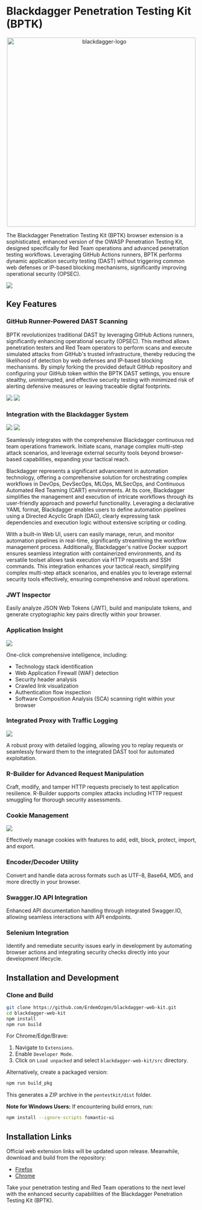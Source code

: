 # Blackdagger Penetration Testing Kit (BPTK)

<p align="center">
  <img src="https://github.com/ErdemOzgen/blackdagger/blob/main/assets/images/blackdaggerReadme.png" width="500" alt="blackdagger-logo">
</p>

The Blackdagger Penetration Testing Kit (BPTK) browser extension is a sophisticated, enhanced version of the OWASP Penetration Testing Kit, designed specifically for Red Team operations and advanced penetration testing workflows. Leveraging GitHub Actions runners, BPTK performs dynamic application security testing (DAST) without triggering common web defenses or IP-based blocking mechanisms, significantly improving operational security (OPSEC).

![](./imgs/1.png)



## Key Features

### GitHub Runner-Powered DAST Scanning

BPTK revolutionizes traditional DAST by leveraging GitHub Actions runners, significantly enhancing operational security (OPSEC). This method allows penetration testers and Red Team operators to perform scans and execute simulated attacks from GitHub's trusted infrastructure, thereby reducing the likelihood of detection by web defenses and IP-based blocking mechanisms. By simply forking the provided default GitHub repository and configuring your GitHub token within the BPTK DAST settings, you ensure stealthy, uninterrupted, and effective security testing with minimized risk of alerting defensive measures or leaving traceable digital footprints.

![](./imgs/2.png)
![](./imgs/3.png)

### Integration with the Blackdagger System

![](./imgs/4.png)
![](./imgs/5.png)


Seamlessly integrates with the comprehensive Blackdagger continuous red team operations framework. Initiate scans, manage complex multi-step attack scenarios, and leverage external security tools beyond browser-based capabilities, expanding your tactical reach.

Blackdagger represents a significant advancement in automation technology, offering a comprehensive solution for orchestrating complex workflows in DevOps, DevSecOps, MLOps, MLSecOps, and Continuous Automated Red Teaming (CART) environments. At its core, Blackdagger simplifies the management and execution of intricate workflows through its user-friendly approach and powerful functionality. Leveraging a declarative YAML format, Blackdagger enables users to define automation pipelines using a Directed Acyclic Graph (DAG), clearly expressing task dependencies and execution logic without extensive scripting or coding.

With a built-in Web UI, users can easily manage, rerun, and monitor automation pipelines in real-time, significantly streamlining the workflow management process. Additionally, Blackdagger's native Docker support ensures seamless integration with containerized environments, and its versatile toolset allows task execution via HTTP requests and SSH commands. This integration enhances your tactical reach, simplifying complex multi-step attack scenarios, and enables you to leverage external security tools effectively, ensuring comprehensive and robust operations.


### JWT Inspector 

Easily analyze JSON Web Tokens (JWT), build and manipulate tokens, and generate cryptographic key pairs directly within your browser.

### Application Insight

![](./imgs/6.png)

One-click comprehensive intelligence, including:

- Technology stack identification
- Web Application Firewall (WAF) detection
- Security header analysis
- Crawled link visualization
- Authentication flow inspection
- Software Composition Analysis (SCA) scanning right within your browser 

### Integrated Proxy with Traffic Logging

![](./imgs/7.png)

A robust proxy with detailed logging, allowing you to replay requests or seamlessly forward them to the integrated DAST tool for automated exploitation.

### R-Builder for Advanced Request Manipulation

Craft, modify, and tamper HTTP requests precisely to test application resilience. R-Builder supports complex attacks including HTTP request smuggling for thorough security assessments.

### Cookie Management

![](./imgs/8.png)

Effectively manage cookies with features to add, edit, block, protect, import, and export.

### Encoder/Decoder Utility

Convert and handle data across formats such as UTF-8, Base64, MD5, and more directly in your browser.

### Swagger.IO API Integration

Enhanced API documentation handling through integrated Swagger.IO, allowing seamless interactions with API endpoints.

### Selenium Integration

Identify and remediate security issues early in development by automating browser actions and integrating security checks directly into your development lifecycle.



## Installation and Development

### Clone and Build

```bash
git clone https://github.com/ErdemOzgen/blackdagger-web-kit.git
cd blackdagger-web-kit
npm install
npm run build
```

For Chrome/Edge/Brave:

1. Navigate to `Extensions`.
2. Enable `Developer Mode`.
3. Click on `Load unpacked` and select `blackdagger-web-kit/src` directory.

Alternatively, create a packaged version:

```bash
npm run build_pkg
```

This generates a ZIP archive in the `pentestkit/dist` folder.

**Note for Windows Users:**
If encountering build errors, run:

```bash
npm install --ignore-scripts fomantic-ui
```

## Installation Links

Official web extension links will be updated upon release. Meanwhile, download and build from the repository:

- [Firefox](https://github.com/ErdemOzgen/blackdagger-web-kit)
- [Chrome](https://github.com/ErdemOzgen/blackdagger-web-kit)

Take your penetration testing and Red Team operations to the next level with the enhanced security capabilities of the Blackdagger Penetration Testing Kit (BPTK).
